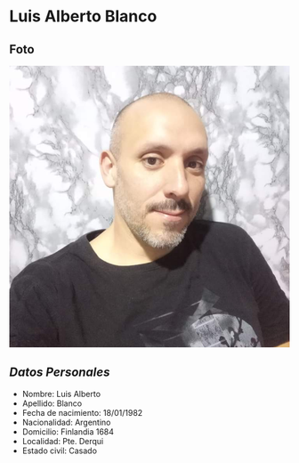 # **Luis Alberto Blanco**

## Foto
![](./IMAGEN/mifoto.jpg "Foto de primer repositorio")

## *Datos Personales*
- Nombre: Luis Alberto
- Apellido: Blanco
- Fecha de nacimiento: 18/01/1982
- Nacionalidad: Argentino
- Domicilio: Finlandia 1684
- Localidad: Pte. Derqui
- Estado civil: Casado



